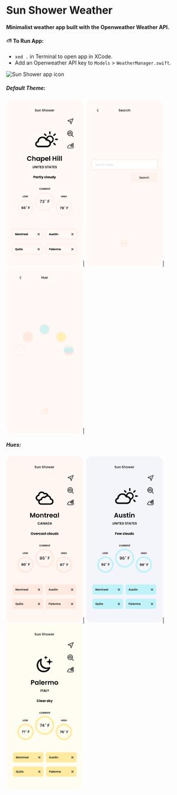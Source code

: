 #  Sun Shower Weather

#### Minimalist weather app built with the Openweather Weather API.
#### **⛅️ To Run App:** 
- `xed .` in Terminal to open app in XCode.
- Add an Openweather API key to `Models` > `WeatherManager.swift`.

<img src="Sun Shower/Assets.xcassets/Screenshots/00.imageset/00.png" alt="Sun Shower app icon" width="150" height="150"/>

##### Default Theme:
<img src="Sun Shower/Assets.xcassets/Screenshots/02.imageset/02.png" alt="weather main screen" width="207" height="448"/>|
<img src="Sun Shower/Assets.xcassets/Screenshots/03.imageset/03.png" alt="search" width="207" height="448"/>|
<img src="Sun Shower/Assets.xcassets/Screenshots/04.imageset/04.png" alt="hues (themes)" width="207" height="448"/>|

##### Hues:
<img src="Sun Shower/Assets.xcassets/Screenshots/05.imageset/05.png" alt="pink hue" width="207" height="448"/>|
<img src="Sun Shower/Assets.xcassets/Screenshots/06.imageset/06.png" alt="blue hue" width="207" height="448"/>|
<img src="Sun Shower/Assets.xcassets/Screenshots/07.imageset/07.png" alt="yellow hue" width="207" height="448"/>
